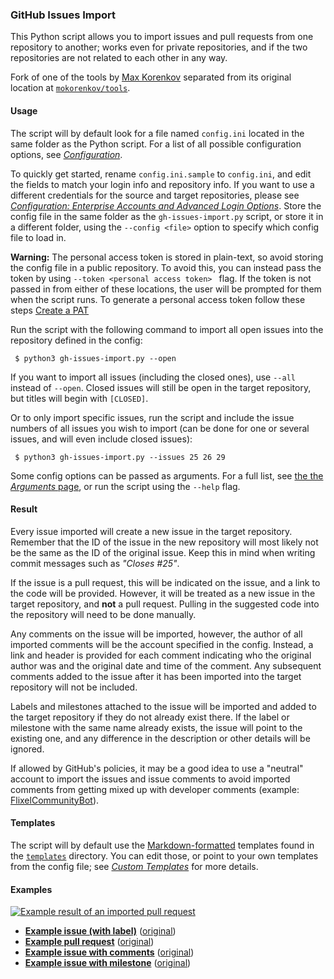 
### GitHub Issues Import ###

This Python script allows you to import issues and pull requests from one repository to another; works even for private repositories, and if the two repositories are not related to each other in any way.

Fork of one of the tools by [Max Korenkov](https://github.com/mkorenkov) separated from its original location at [`mokorenkov/tools`](https://github.com/mkorenkov/tools).

#### Usage ####

The script will by default look for a file named `config.ini` located in the same folder as the Python script. For a list of all possible configuration options, see [_Configuration_](http://www.iqandreas.com/github-issues-import/configuration/).

To quickly get started, rename `config.ini.sample` to `config.ini`, and edit the fields to match your login info and repository info. If you want to use a different credentials for the source and target repositories, please see [_Configuration: Enterprise Accounts and Advanced Login Options_](http://www.iqandreas.com/github-issues-import/configuration/#enterprise). Store the config file in the same folder as the `gh-issues-import.py` script, or store it in a different folder, using the `--config <file>` option to specify which config file to load in.

**Warning:** The personal access token is stored in plain-text, so avoid storing the config file in a public repository. To avoid this, you can instead pass the token by using `--token <personal access token> ` flag. If the token is not passed in from either of these locations, the user will be prompted for them when the script runs. To generate a personal access token follow these steps [ Create a PAT ](https://docs.github.com/en/authentication/keeping-your-account-and-data-secure/creating-a-personal-access-token)
 
Run the script with the following command to import all open issues into the repository defined in the config:

```
 $ python3 gh-issues-import.py --open
```

If you want to import all issues (including the closed ones), use `--all` instead of `--open`. Closed issues will still be open in the target repository, but titles will begin with `[CLOSED]`.

Or to only import specific issues, run the script and include the issue numbers of all issues you wish to import (can be done for one or several issues, and will even include closed issues):

```
 $ python3 gh-issues-import.py --issues 25 26 29
```

Some config options can be passed as arguments. For a full list, see [the the _Arguments_ page](http://www.iqandreas.com/github-issues-import/arguments/), or run the script using the `--help` flag.

#### Result ####

Every issue imported will create a new issue in the target repository. Remember that the ID of the issue in the new repository will most likely not be the same as the ID of the original issue. Keep this in mind when writing commit messages such as _"Closes #25"_.

If the issue is a pull request, this will be indicated on the issue, and a link to the code will be provided. However, it will be treated as a new issue in the target repository, and **not** a pull request. Pulling in the suggested code into the repository will need to be done manually.

Any comments on the issue will be imported, however, the author of all imported comments will be the account specified in the config. Instead, a link and header is provided for each comment indicating who the original author was and the original date and time of the comment. Any subsequent comments added to the issue after it has been imported into the target repository will not be included.

Labels and milestones attached to the issue will be imported and added to the target repository if they do not already exist there. If the label or milestone with the same name already exists, the issue will point to the existing one, and any difference in the description or other details will be ignored.

If allowed by GitHub's policies, it may be a good idea to use a "neutral" account to import the issues and issue comments to avoid imported comments from getting mixed up with developer comments (example: [FlixelCommunityBot](https://github.com/FlixelCommunityBot?tab=activity)).

#### Templates ####

The script will by default use the [Markdown-formatted](http://github.github.com/github-flavored-markdown/) templates found in the [`templates`]({{site.github_url}}/tree/master/templates/) directory. You can edit those, or point to your own templates from the config file; see [_Custom Templates_](http://www.iqandreas.com/github-issues-import/templates/) for more details.

#### Examples ####

[![Example result of an imported pull request](http://www.iqandreas.com/github-issues-import/example-imported-issue.png)](https://github.com/IQAndreas-testprojects/github-issues-import-example/issues/8)

* [**Example issue (with label)**](https://github.com/IQAndreas-testprojects/github-issues-import-example/issues/8) ([original](https://github.com/IQAndreas/github-issues-import/issues/1))
* [**Example pull request**](https://github.com/IQAndreas-testprojects/github-issues-import-example/issues/9) ([original](https://github.com/IQAndreas/github-issues-import/issues/2))
* [**Example issue with comments**](https://github.com/IQAndreas-testprojects/github-issues-import-example/issues/10) ([original](https://github.com/IQAndreas/github-issues-import/issues/3))
* [**Example issue with milestone**](https://github.com/IQAndreas-testprojects/github-issues-import-example/issues/11) ([original](https://github.com/IQAndreas/github-issues-import/issues/9))



